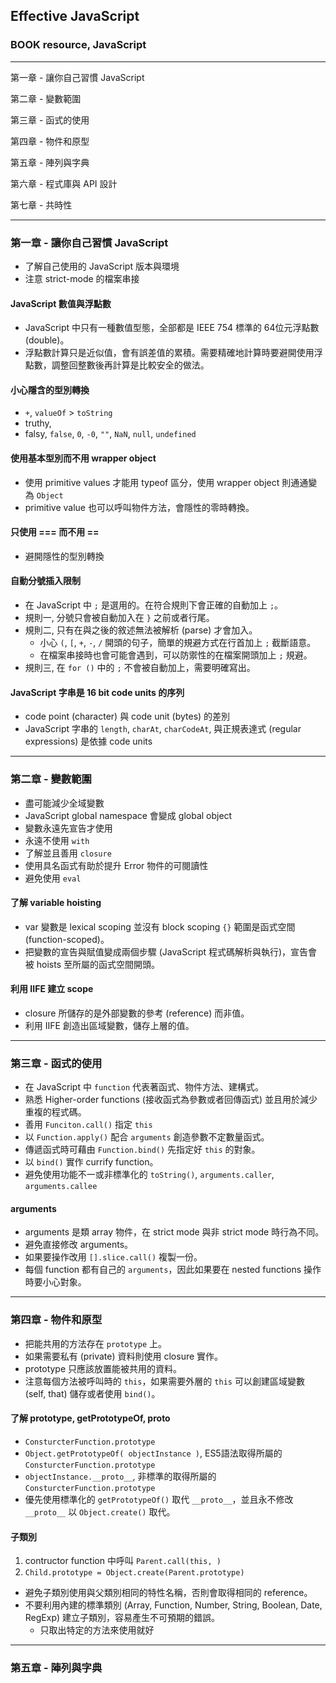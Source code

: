 ## Effective JavaScript 
### BOOK resource, JavaScript

------------------

第一章 - 讓你自己習慣 JavaScript

第二章 - 變數範圍

第三章 - 函式的使用

第四章 - 物件和原型

第五章 - 陣列與字典

第六章 - 程式庫與 API 設計

第七章 - 共時性

------------------


### 第一章 - 讓你自己習慣 JavaScript
  * 了解自己使用的 JavaScript 版本與環境
  * 注意 strict-mode 的檔案串接

#### JavaScript 數值與浮點數
  * JavaScript 中只有一種數值型態，全部都是 IEEE 754 標準的 64位元浮點數 (double)。
  * 浮點數計算只是近似值，會有誤差值的累積。需要精確地計算時要避開使用浮點數，調整回整數後再計算是比較安全的做法。

#### 小心隱含的型別轉換
  * `+`, `valueOf` > `toString`
  * truthy,
  * falsy, `false`, `0`, `-0`, `""`, `NaN`, `null`, `undefined`

#### 使用基本型別而不用 wrapper object
  * 使用 primitive values 才能用 typeof 區分，使用 wrapper object 則通通變為 `Object`
  * primitive value 也可以呼叫物件方法，會隱性的零時轉換。

#### 只使用 === 而不用 ==
  * 避開隱性的型別轉換

#### 自動分號插入限制
  * 在 JavaScript 中 `;` 是選用的。在符合規則下會正確的自動加上 `;`。
  * 規則一, 分號只會被自動加入在 `}` 之前或者行尾。
  * 規則二, 只有在與之後的敘述無法被解析 (parse) 才會加入。
    * 小心 `(`, `[`, `+`, `-`, `/` 開頭的句子，簡單的規避方式在行首加上 `;` 截斷語意。
    * 在檔案串接時也會可能會遇到，可以防禦性的在檔案開頭加上 `;` 規避。
  * 規則三, 在 `for ()` 中的 `;` 不會被自動加上，需要明確寫出。

#### JavaScript 字串是 16 bit code units 的序列
  * code point (character) 與 code unit (bytes) 的差別
  * JavaScript 字串的 `length`, `charAt`, `charCodeAt`, 與正規表達式 (regular expressions) 是依據 code units


------------------------------


### 第二章 - 變數範圍
  * 盡可能減少全域變數
  * JavaScript global namespace 會變成 global object
  * 變數永遠先宣告才使用
  * 永遠不使用 `with`
  * 了解並且善用 `closure`
  * 使用具名函式有助於提升 Error 物件的可閱讀性
  * 避免使用 `eval`

#### 了解 variable hoisting
  * var 變數是 lexical scoping 並沒有 block scoping `{}` 範圍是函式空間 (function-scoped)。
  * 把變數的宣告與賦值變成兩個步驟 (JavaScript 程式碼解析與執行)，宣告會被 hoists 至所屬的函式空間開頭。

#### 利用 IIFE 建立 scope
  * closure 所儲存的是外部變數的參考 (reference) 而非值。
  * 利用 IIFE 創造出區域變數，儲存上層的值。


------------------------------


### 第三章 - 函式的使用
  * 在 JavaScript 中 `function` 代表著函式、物件方法、建構式。
  * 熟悉 Higher-order functions (接收函式為參數或者回傳函式) 並且用於減少重複的程式碼。
  * 善用 `Funciton.call()` 指定 `this`
  * 以 `Function.apply()` 配合 `arguments` 創造參數不定數量函式。
  * 傳遞函式時可藉由 `Function.bind()` 先指定好 `this` 的對象。
  * 以 `bind()` 實作 currify function。
  * 避免使用功能不一或非標準化的 `toString()`, `arguments.caller`, `arguments.callee`

#### arguments
  * arguments 是類 array 物件，在 strict mode 與非 strict mode 時行為不同。
  * 避免直接修改 arguments。
  * 如果要操作改用 `[].slice.call()` 複製一份。
  * 每個 function 都有自己的 `arguments`，因此如果要在 nested functions 操作時要小心對象。


------------------------------


### 第四章 - 物件和原型
  * 把能共用的方法存在 `prototype` 上。
  * 如果需要私有 (private) 資料則使用 closure 實作。
  * prototype 只應該放置能被共用的資料。
  * 注意每個方法被呼叫時的 `this`，如果需要外層的 `this` 可以創建區域變數 (self, that) 儲存或者使用 `bind()`。

#### 了解 prototype, getPrototypeOf, __proto__
  * `ConsturcterFunction.prototype`
  * `Object.getPrototypeOf( objectInstance )`, ES5語法取得所屬的 `ConsturcterFunction.prototype`
  * `objectInstance.__proto__`, 非標準的取得所屬的 `ConsturcterFunction.prototype`
  * 優先使用標準化的 `getPrototypeOf()` 取代 `__proto__`，並且永不修改 `__proto__` 以 `Object.create()` 取代。

#### 子類別
  1. contructor function 中呼叫 `Parent.call(this, )` 
  1. `Child.prototype = Object.create(Parent.prototype)`
  * 避免子類別使用與父類別相同的特性名稱，否則會取得相同的 reference。
  * 不要利用內建的標準類別 (Array, Function, Number, String, Boolean, Date, RegExp) 建立子類別，容易產生不可預期的錯誤。
    * 只取出特定的方法來使用就好


------------------------------


### 第五章 - 陣列與字典